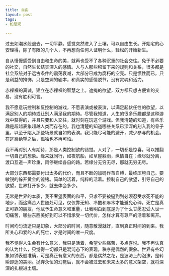 ```yaml
---
title: 自由
layout: post
tags:
- 如是观
 
---
```


过去如潮水般退去，一切平静。感觉突然进入了土壤，可以自由生长。开始宅的心安理得，除了有限的几个人，不再想向任何人证明什么，轻松的开始新生。

自从慢慢感受到自由和生命的美，就再也受不了各种沉重的社会交往。免于不必要的社交，自然生长结实深入的感情。人与人那些积留下来的规则和关系，很多都是社会系统对于远古条件的震荡衰减，大部分已成为腐朽的空壳。只是惯性而已，只是利益的掩饰，只是空洞的剧本，和真实的感情脱节，没有灵魂和活力。

赤裸裸的真诚，建立在赤裸裸的智慧之上。遮掩的欲望，双方都只想占便宜的交易，没有胜利可言。

我不愿意玩控制和反控制的游戏，不愿表演或被表演，以满足起伏任性的欲望，以满足别人的期待或让别人满足我的期待。尽管我知道，人生的很多乐趣都是这种游戏中获得的，并且只要和人交往，就时刻在玩这个游戏。但我清楚的知道，有些乐趣是超越表象超越人类而存在的。我也清楚的知道哪些关系已深深的刻入我的骨子里，以至于陷入那些场景就自如的表演。我只能尽可能的避开，减少参与的机会。在逃离绝望之后，孤独也不再可怕。

我不再对别人有期待，那是人类控制欲的错觉。人对了，一切都是惊喜，可以推翻一切自己的想象。缘来就同行，如夜航船，如草屋躲雨，纵情自在；缘尽就分离，渡口互道一声珍重，雨停继续各自的路。若缘分无穷无尽，那就无穷无尽。

大部分东西都需要付出太多的代价，而且不断的加码作茧自缚，最终压垮自己。要敏锐的躲开黄金的镣铐。简单的活着，纯粹的活着。控制自己的欲望，引导自己的欲望，世界打开多少，就去体会多少。

无常是世界的本质，我不奢望表面的和平，只求不要被逼到到必须忍受求死不能的地步，而这痛苦人世随处可见，仅仅靠无知、冷酷和麻木才能避免心碎。死亡是真正可靠的朋友，他赋予生命意义和重量，让我明白到底是为了什么甘愿忍受人世一切痛苦，哪些东西美好到可以不惜承受一切代价，怎样才算有尊严的活着和离开。

时间均匀流逝只是幻象，大部分的时间，随意散漫就好，直到真正时间的到来。我所关心和爱的人的死亡，才是时间的唯一尺度。

我不觉得人生会有什么意义，我只是活着，希望少些痛苦，多点喜悦。我不再认真的认为什么，只觉得一切都只是混沌态下的表现，秩序是偶然的假象。世界有些幻象如钟表般准确，可是真正有意义的东西，都是偶然之花，是波涛上的泡沫，是转瞬即逝的美丽。抛弃永恒的幻觉后，就不会被过去和未来太多的意义架空，就将深深的扎根进土壤。


